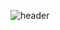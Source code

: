 ![header](https://capsule-render.vercel.app/api?type=soft&color=000000&height=300&section=header&text=hackintoanetwork&fontColor=FFFFFF&fontSize=70&desc=For%20Cyber%20Security&descSize=30&descAlign=69&descAlignY=65&animation=fadeIn)
